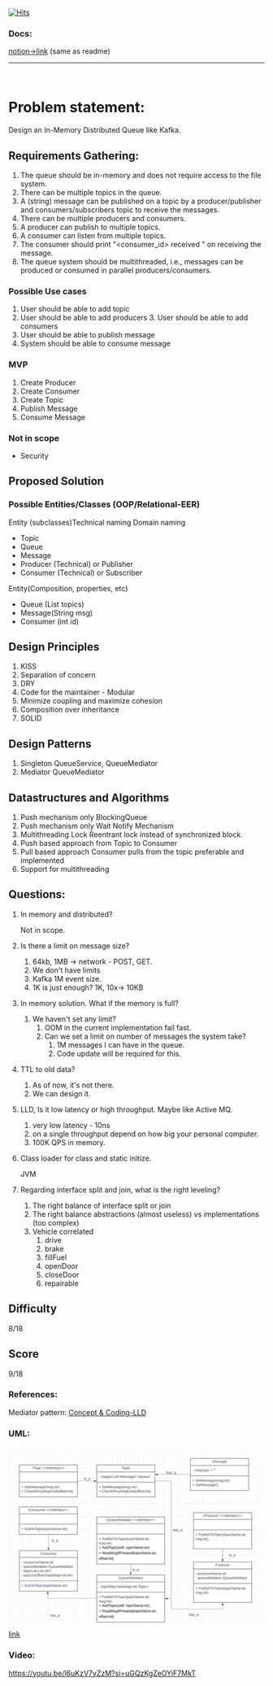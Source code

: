 [![Hits](https://hits.seeyoufarm.com/api/count/incr/badge.svg?url=https%3A%2F%2Fgithub.com%2Fninjakx%2FLLD-kafka%2F&count_bg=%2379C83D&title_bg=%23555555&icon=github.svg&icon_color=%23E7E7E7&title=hits&edge_flat=false)](https://hits.seeyoufarm.com)

### Docs: 
[notion->link](https://www.notion.so/LLD-Design-Kafka-9b7abe1e99004c3eaf5d8fcd6963b265?pvs=4) (same as readme)

---------
<br>

# Problem statement:

Design an In-Memory Distributed Queue like Kafka.

## Requirements Gathering:

1. The queue should be in-memory and does not require access to the file system.
2. There can be multiple topics in the queue.
3. A (string) message can be published on a topic by a producer/publisher and consumers/subscribers topic to receive the messages.
4. There can be multiple producers and consumers.
5. A producer can publish to multiple topics.
6. A consumer can listen from multiple topics.
7. The consumer should print "<consumer_id> received <message>" on receiving the message.
8. The queue system should be multithreaded, i.e., messages can be produced or consumed in parallel producers/consumers.

### Possible Use cases

1. User should be able to add topic
2. User should be able to add producers 3. User should be able to add consumers
3. User should be able to publish message
4. System should be able to consume message

### MVP

1. Create Producer
2. Create Consumer
3. Create Topic
4. Publish Message
5. Consume Message

### Not in scope

- Security

## Proposed Solution

### Possible Entities/Classes (OOP/Relational-EER)

Entity (subclasses)Technical naming Domain naming 

- Topic
- Queue
- Message
- Producer (Technical) or Publisher
- Consumer (Technical) or Subscriber

Entity(Composition, properties, etc)

- Queue (List<Topic> topics)
- Message(String msg)
- Consumer (int id)

## Design Principles

1. KISS
2. Separation of concern
3. DRY
4. Code for the maintainer - Modular
5. Minimize coupling and maximize cohesion
6. Composition over inheritance
7. SOLID

## Design Patterns

1. Singleton QueueService, QueueMediator
2. Mediator QueueMediator

## Datastructures and Algorithms

1. Push mechanism only BlockingQueue
2. Push mechanism only Wait Notify Mechanism
3. Multithreading Lock Reentrant lock instead of synchronized block.
4. Push based approach from Topic to Consumer
5. Pull based approach Consumer pulls from the topic preferable and implemented
6. Support for multithreading

## Questions:

1. In memory and distributed?
    
    Not in scope.
    
2. Is there a limit on message size?
    1. 64kb, 1MB → network - POST, GET.
    2. We don't have limits
    3. Kafka 1M event size.
    4. 1K is just enough? 1K, 10x-> 10KB
3. In memory solution. What if the memory is full?
    1. We haven't set any limit?
        1. OOM in the current implementation fail fast.
        2. Can we set a limit on number of messages the system take?
            1. 1M messages I can have in the queue.
            2. Code update will be required for this.
4. TTL to old data?
    1. As of now, it's not there.
    2. We can design it.
5. LLD, Is it low latency or high throughput. Maybe like Active MQ.
    1. very low latency - 10ns
    2. on a single throughput depend on how big your personal computer.
    3. 100K QPS in memory.
6. Class loader for class and static initize.
    
    JVM
    
7. Regarding interface split and join, what is the right leveling?
    1. The right balance of interface split or join
    2. The right balance abstractions (almost useless) vs implementations (too complex)
    3. Vehicle correlated
        1. drive
        2. brake
        3. fillFuel
        4. openDoor
        5. closeDoor
        6. repairable

## Difficulty

8/18

## Score

9/18

### References:
Mediator pattern:
[Concept & Coding-LLD](https://youtu.be/bKM2lFPPmmY?si=dG06lfvctcS_J8aF)


### UML:

![uml](uml.png)
[link](https://lucid.app/lucidchart/02aeacfa-73e2-4bc2-a87f-310a6414b53c/edit?viewport_loc=-2673%2C-893%2C3636%2C2004%2C0_0&invitationId=inv_36eabc03-14f7-4693-8b46-62f7d4e192b0)

### Video:
https://youtu.be/l6uKzV7yZzM?si=uGQzKgZeOYiF7MkT
